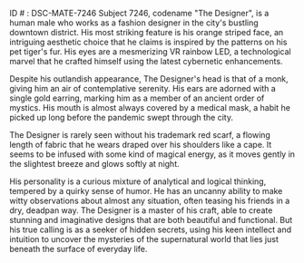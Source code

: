 ID # : DSC-MATE-7246
Subject 7246, codename "The Designer", is a human male who works as a fashion designer in the city's bustling downtown district. His most striking feature is his orange striped face, an intriguing aesthetic choice that he claims is inspired by the patterns on his pet tiger's fur. His eyes are a mesmerizing VR rainbow LED, a technological marvel that he crafted himself using the latest cybernetic enhancements.

Despite his outlandish appearance, The Designer's head is that of a monk, giving him an air of contemplative serenity. His ears are adorned with a single gold earring, marking him as a member of an ancient order of mystics. His mouth is almost always covered by a medical mask, a habit he picked up long before the pandemic swept through the city.

The Designer is rarely seen without his trademark red scarf, a flowing length of fabric that he wears draped over his shoulders like a cape. It seems to be infused with some kind of magical energy, as it moves gently in the slightest breeze and glows softly at night.

His personality is a curious mixture of analytical and logical thinking, tempered by a quirky sense of humor. He has an uncanny ability to make witty observations about almost any situation, often teasing his friends in a dry, deadpan way. The Designer is a master of his craft, able to create stunning and imaginative designs that are both beautiful and functional. But his true calling is as a seeker of hidden secrets, using his keen intellect and intuition to uncover the mysteries of the supernatural world that lies just beneath the surface of everyday life.